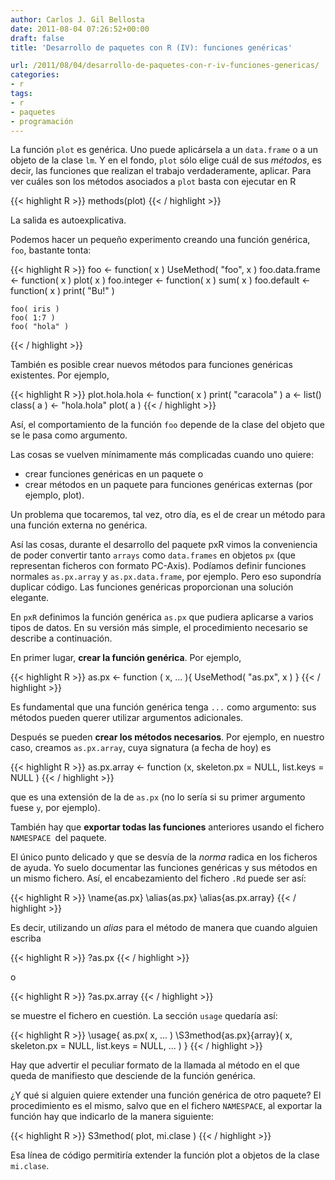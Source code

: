 ```yaml
---
author: Carlos J. Gil Bellosta
date: 2011-08-04 07:26:52+00:00
draft: false
title: 'Desarrollo de paquetes con R (IV): funciones genéricas'

url: /2011/08/04/desarrollo-de-paquetes-con-r-iv-funciones-genericas/
categories:
- r
tags:
- r
- paquetes
- programación
---
```


La función `plot` es genérica. Uno puede aplicársela a un `data.frame` o a un objeto de la clase `lm`. Y en el fondo, `plot` sólo elige cuál de sus _métodos_, es decir, las funciones que realizan el trabajo verdaderamente, aplicar. Para ver cuáles son los métodos asociados a `plot` basta con ejecutar en R







{{< highlight R >}}
methods(plot)
{{< / highlight >}}







La salida es autoexplicativa.

Podemos hacer un pequeño experimento creando una función genérica, `foo`, bastante tonta:







{{< highlight R >}}
    foo <- function( x ) UseMethod( "foo", x )
    foo.data.frame <- function( x ) plot( x )
    foo.integer <- function( x ) sum( x )
    foo.default <- function( x ) print( "Bu!" )

    foo( iris )
    foo( 1:7 )
    foo( "hola" )
{{< / highlight >}}







También es posible crear nuevos métodos para funciones genéricas existentes. Por ejemplo,







{{< highlight R >}}
plot.hola.hola <- function( x ) print( "caracola" )
a <- list()
class( a ) <- "hola.hola"
plot( a )
{{< / highlight >}}







Así, el comportamiento de la función `foo` depende de la clase del objeto que se le pasa como argumento.

Las cosas se vuelven mínimamente más complicadas cuando uno quiere:



* crear funciones genéricas en un paquete o
* crear métodos en un paquete para funciones genéricas externas (por ejemplo, plot).

Un problema que tocaremos, tal vez, otro día, es el de crear un método para una función externa no genérica.

Así las cosas, durante el desarrollo del paquete pxR vimos la conveniencia de poder convertir tanto `arrays` como `data.frames` en objetos `px` (que representan ficheros con formato PC-Axis). Podíamos definir funciones normales `as.px.array` y `as.px.data.frame`, por ejemplo. Pero eso supondría duplicar código. Las funciones genéricas proporcionan una solución elegante.

En `pxR` definimos la función genérica `as.px` que pudiera aplicarse a varios tipos de datos. En su versión más simple, el procedimiento necesario se describe a continuación.

En primer lugar, **crear la función genérica**. Por ejemplo,







{{< highlight R >}}
as.px <- function ( x, ... ){
    UseMethod( "as.px", x )
}
{{< / highlight >}}







Es fundamental que una función genérica tenga `...` como argumento: sus métodos pueden querer utilizar argumentos adicionales.

Después se pueden **crear los métodos necesarios**. Por ejemplo, en nuestro caso, creamos `as.px.array`, cuya signatura (a fecha de hoy) es







{{< highlight R >}}
as.px.array  <- function (x, skeleton.px = NULL, list.keys = NULL  )
{{< / highlight >}}







que es una extensión de la de `as.px` (no lo sería si su primer argumento fuese `y`, por ejemplo).

También hay que **exportar todas las funciones** anteriores usando el fichero `NAMESPACE `del paquete.

El único punto delicado y que se desvía de la _norma_ radica en los ficheros de ayuda. Yo suelo documentar las funciones genéricas y sus métodos en un mismo fichero. Así, el encabezamiento del fichero `.Rd` puede ser así:









{{< highlight R >}}
\name{as.px}
\alias{as.px}
\alias{as.px.array}
{{< / highlight >}}



Es decir, utilizando un _alias_ para el método de manera que cuando alguien escriba







{{< highlight R >}}
?as.px
{{< / highlight >}}







o







{{< highlight R >}}
?as.px.array
{{< / highlight >}}







se muestre el fichero en cuestión. La sección `usage` quedaría así:







{{< highlight R >}}
\usage{
as.px( x, ... )
\S3method{as.px}{array}( x, skeleton.px = NULL, list.keys = NULL, ...  )
}
{{< / highlight >}}







Hay que advertir el peculiar formato de la llamada al método en el que queda de manifiesto que desciende de la función genérica.

¿Y qué si alguien quiere extender una función genérica de otro paquete? El procedimiento es el mismo, salvo que en el fichero `NAMESPACE`, al exportar la función hay que indicarlo de la manera siguiente:







{{< highlight R >}}
S3method( plot, mi.clase )
{{< / highlight >}}







Esa línea de código permitiría extender la función plot a objetos de la clase `mi.clase`.

